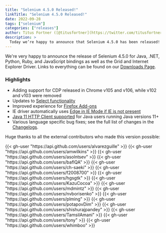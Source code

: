 ```yaml
---
title: "Selenium 4.5.0 Released!"
linkTitle: "Selenium 4.5.0 Released!"
date: 2022-09-28
tags: ["selenium"]
categories: ["releases"]
author: Titus Fortner ([@titusfortner](https://twitter.com/titusfortner))
description: >
  Today we’re happy to announce that Selenium 4.5.0 has been released!
---
```


We're very happy to announce the release of Selenium 4.5.0 for
Java, .NET, Python, Ruby, and JavaScript bindings as well as the Grid and Internet Explorer Driver.
Links to everything can be found on our [Downloads Page][downloads].

### Highlights

  * Adding support for CDP released in Chrome v105 and v106, while v102 and v103 were removed
  * Updates to [Select functionality](https://www.selenium.dev/documentation/webdriver/support_features/select_lists/)
  * Improved experience for [Firefox Add-ons](https://www.selenium.dev/documentation/webdriver/browsers/firefox#add-ons)
  * IE driver automatically uses [Edge in IE Mode if IE is not present](https://titusfortner.com/2022/09/28/edge-ie-mode.html)
  * [Java 11 HTTP Client supported](https://www.selenium.dev/blog/2022/using-java11-httpclient) for Java users running Java versions 11+ 
  * Various language specific bug fixes; see the full list of changes in the 
[Changelogs][bindings].

Huge thanks to all the external contributors who made this version possible:

<div class="row justify-content-center">
  <div class="col-11 p-4 bg-transparent">
    <div class="row justify-content-center">
{{< gh-user "https://api.github.com/users/alvarezguille" >}}
{{< gh-user "https://api.github.com/users/amwilkins" >}} 
{{< gh-user "https://api.github.com/users/asolntsev" >}}
{{< gh-user "https://api.github.com/users/baflQA" >}}
{{< gh-user "https://api.github.com/users/ch-saeki" >}}
{{< gh-user "https://api.github.com/users/f2008700" >}}
{{< gh-user "https://api.github.com/users/hgsgtk" >}}
{{< gh-user "https://api.github.com/users/KazuCocoa" >}}
{{< gh-user "https://api.github.com/users/mdmintz" >}}
{{< gh-user "https://api.github.com/users/nvborisenko" >}}
{{< gh-user "https://api.github.com/users/plming" >}}
{{< gh-user "https://api.github.com/users/potapovDim" >}}
{{< gh-user "https://api.github.com/users/shishurajpandey" >}} 
{{< gh-user "https://api.github.com/users/TamsilAmani" >}}
{{< gh-user "https://api.github.com/users/tony" >}}
{{< gh-user "https://api.github.com/users/whimboo" >}}
    </div>
  </div>
</div>

[downloads]: /downloads
[bindings]: /downloads#bindings
